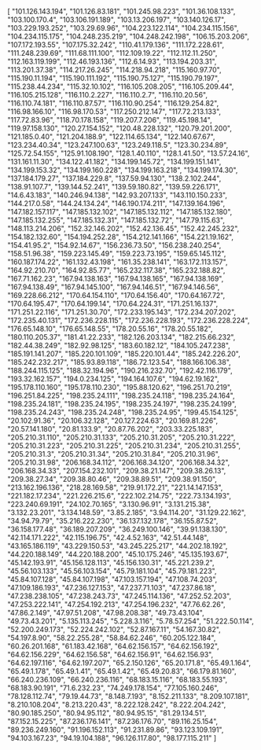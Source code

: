 [
  "101.126.143.194",
  "101.126.83.181",
  "101.245.98.223",
  "101.36.108.133",
  "103.100.170.4",
  "103.106.191.189",
  "103.13.206.197",
  "103.140.126.17",
  "103.229.193.252",
  "103.29.69.96",
  "104.223.122.114",
  "104.234.115.156",
  "104.234.115.175",
  "104.248.235.219",
  "104.248.242.198",
  "106.15.203.206",
  "107.172.193.55",
  "107.175.32.242",
  "110.41.179.136",
  "111.172.228.61",
  "111.248.239.69",
  "111.68.111.100",
  "112.109.19.22",
  "112.112.11.250",
  "112.163.119.199",
  "112.46.193.136",
  "112.6.14.93",
  "113.194.203.31",
  "113.201.37.38",
  "114.217.26.245",
  "114.218.94.218",
  "115.160.97.70",
  "115.190.11.194",
  "115.190.111.192",
  "115.190.75.127",
  "115.190.79.197",
  "115.238.44.234",
  "115.32.10.102",
  "116.105.208.205",
  "116.105.209.44",
  "116.105.215.128",
  "116.110.2.227",
  "116.110.2.7",
  "116.110.20.56",
  "116.110.74.181",
  "116.110.87.57",
  "116.110.90.254",
  "116.129.254.82",
  "116.98.166.10",
  "116.98.170.53",
  "117.250.212.147",
  "117.72.213.133",
  "117.72.83.96",
  "118.70.178.158",
  "119.207.7.206",
  "119.45.198.14",
  "119.97.158.130",
  "120.27.154.152",
  "120.48.228.132",
  "120.79.201.200",
  "121.185.0.40",
  "121.204.188.9",
  "122.114.65.134",
  "122.140.67.67",
  "123.234.40.34",
  "123.247.100.63",
  "123.249.118.5",
  "123.30.234.89",
  "125.72.54.155",
  "125.91.108.190",
  "128.1.40.110",
  "128.1.41.50",
  "13.57.24.16",
  "131.161.11.30",
  "134.122.41.182",
  "134.199.145.72",
  "134.199.151.141",
  "134.199.153.32",
  "134.199.160.228",
  "134.199.163.218",
  "134.199.174.30",
  "137.184.179.27",
  "137.184.229.8",
  "137.59.94.130",
  "138.2.102.244",
  "138.91.107.7",
  "139.144.52.241",
  "139.59.180.82",
  "139.59.226.171",
  "14.6.43.183",
  "140.246.94.138",
  "142.93.207.133",
  "143.110.150.233",
  "144.217.0.58",
  "144.24.134.24",
  "146.190.174.211",
  "147.139.164.196",
  "147.182.157.117",
  "147.185.132.102",
  "147.185.132.112",
  "147.185.132.180",
  "147.185.132.255",
  "147.185.132.31",
  "147.185.132.72",
  "147.79.115.63",
  "148.113.214.206",
  "152.32.146.202",
  "152.42.136.45",
  "152.42.245.232",
  "154.182.132.60",
  "154.194.252.28",
  "154.212.141.166",
  "154.221.19.162",
  "154.41.95.2",
  "154.92.14.67",
  "156.236.73.50",
  "156.238.240.254",
  "158.51.96.38",
  "159.223.145.49",
  "159.223.73.195",
  "159.65.145.112",
  "160.187.174.22",
  "161.132.43.198",
  "161.35.238.141",
  "163.172.113.157",
  "164.92.210.70",
  "164.92.85.77",
  "165.232.117.38",
  "165.232.188.82",
  "167.71.162.23",
  "167.94.138.163",
  "167.94.138.165",
  "167.94.138.169",
  "167.94.138.49",
  "167.94.145.100",
  "167.94.146.51",
  "167.94.146.56",
  "169.228.66.212",
  "170.64.154.110",
  "170.64.156.40",
  "170.64.167.72",
  "170.64.195.47",
  "170.64.199.14",
  "170.64.224.31",
  "171.251.16.137",
  "171.251.22.116",
  "171.251.30.70",
  "172.233.195.143",
  "172.234.207.202",
  "172.235.40.131",
  "172.236.228.115",
  "172.236.228.193",
  "172.236.228.224",
  "176.65.148.10",
  "176.65.148.55",
  "178.20.55.16",
  "178.20.55.182",
  "180.110.205.37",
  "181.41.22.233",
  "182.126.203.134",
  "182.215.66.232",
  "182.44.38.249",
  "182.92.98.125",
  "183.60.182.12",
  "184.105.247.238",
  "185.191.141.207",
  "185.220.101.109",
  "185.220.101.44",
  "185.242.226.20",
  "185.242.232.217",
  "185.93.89.118",
  "186.72.123.54",
  "188.166.106.38",
  "188.244.115.125",
  "188.32.194.96",
  "190.216.232.70",
  "192.42.116.179",
  "193.32.162.157",
  "194.0.234.125",
  "194.164.107.6",
  "194.62.19.162",
  "195.178.110.160",
  "195.178.110.230",
  "195.88.120.62",
  "196.251.70.219",
  "196.251.84.225",
  "198.235.24.111",
  "198.235.24.118",
  "198.235.24.164",
  "198.235.24.181",
  "198.235.24.195",
  "198.235.24.197",
  "198.235.24.199",
  "198.235.24.243",
  "198.235.24.248",
  "198.235.24.95",
  "199.45.154.125",
  "20.102.91.36",
  "20.106.32.128",
  "20.127.224.63",
  "20.169.81.226",
  "20.57.141.180",
  "20.81.133.9",
  "20.87.76.202",
  "203.33.225.183",
  "205.210.31.110",
  "205.210.31.133",
  "205.210.31.205",
  "205.210.31.222",
  "205.210.31.223",
  "205.210.31.225",
  "205.210.31.234",
  "205.210.31.255",
  "205.210.31.3",
  "205.210.31.34",
  "205.210.31.84",
  "205.210.31.96",
  "205.210.31.98",
  "206.168.34.112",
  "206.168.34.120",
  "206.168.34.32",
  "206.168.34.33",
  "207.154.232.101",
  "209.38.21.147",
  "209.38.26.13",
  "209.38.27.34",
  "209.38.80.46",
  "209.38.89.51",
  "209.38.91.150",
  "213.162.196.136",
  "218.28.169.58",
  "219.91.172.21",
  "221.14.147.153",
  "221.182.17.234",
  "221.226.215.6",
  "222.102.214.75",
  "222.73.134.193",
  "223.240.69.191",
  "24.102.70.165",
  "3.130.96.91",
  "3.131.215.38",
  "3.132.23.201",
  "3.134.148.59",
  "3.85.2.185",
  "3.94.114.20",
  "31.129.22.162",
  "34.94.79.79",
  "35.216.222.230",
  "36.137.132.178",
  "36.155.87.52",
  "36.158.177.48",
  "36.189.207.209",
  "36.249.100.146",
  "39.91.138.130",
  "42.114.171.222",
  "42.115.196.75",
  "42.4.52.163",
  "42.51.44.148",
  "43.165.186.119",
  "43.229.150.53",
  "43.245.225.217",
  "44.202.18.192",
  "44.220.188.149",
  "44.220.188.200",
  "45.10.175.246",
  "45.135.193.67",
  "45.142.193.91",
  "45.156.128.113",
  "45.156.130.31",
  "45.221.239.2",
  "45.56.103.133",
  "45.56.103.154",
  "45.79.181.104",
  "45.79.181.223",
  "45.84.107.128",
  "45.84.107.198",
  "47.103.157.194",
  "47.108.74.203",
  "47.109.186.193",
  "47.236.127.153",
  "47.237.71.103",
  "47.237.86.18",
  "47.238.238.105",
  "47.238.243.73",
  "47.245.114.136",
  "47.252.52.203",
  "47.253.222.141",
  "47.254.192.213",
  "47.254.196.232",
  "47.76.62.26",
  "47.86.2.149",
  "47.97.51.208",
  "47.98.208.38",
  "49.73.43.104",
  "49.73.43.201",
  "5.135.113.245",
  "5.228.3.116",
  "5.78.57.254",
  "51.222.50.114",
  "52.200.249.173",
  "52.224.242.102",
  "52.87.167.11",
  "54.167.30.82",
  "54.197.8.90",
  "58.22.255.28",
  "58.84.62.246",
  "60.205.122.184",
  "60.26.201.168",
  "61.183.42.168",
  "64.62.156.157",
  "64.62.156.192",
  "64.62.156.229",
  "64.62.156.58",
  "64.62.156.91",
  "64.62.156.93",
  "64.62.197.116",
  "64.62.197.207",
  "65.2.150.126",
  "65.20.171.8",
  "65.49.1.164",
  "65.49.1.178",
  "65.49.1.41",
  "65.49.1.42",
  "65.49.20.83",
  "66.179.81.160",
  "66.240.236.109",
  "66.240.236.116",
  "68.183.15.116",
  "68.183.55.193",
  "68.183.90.191",
  "71.6.232.23",
  "74.249.178.154",
  "77.105.160.246",
  "78.128.112.74",
  "79.19.44.73",
  "8.148.7.193",
  "8.152.211.133",
  "8.209.107.181",
  "8.210.108.204",
  "8.213.220.43",
  "8.222.128.242",
  "8.222.204.242",
  "80.90.185.250",
  "80.94.95.112",
  "80.94.95.15",
  "81.29.134.51",
  "87.152.15.225",
  "87.236.176.141",
  "87.236.176.70",
  "89.116.25.154",
  "89.236.249.160",
  "91.196.152.113",
  "91.231.89.86",
  "93.123.109.191",
  "94.103.167.23",
  "94.19.104.188",
  "96.126.117.80",
  "98.177.115.211"
]